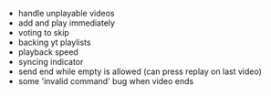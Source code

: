 - handle unplayable videos
- add and play immediately
- voting to skip
- backing yt playlists
- playback speed
- syncing indicator
- send end while empty is allowed (can press replay on last video)
- some 'invalid command' bug when video ends
